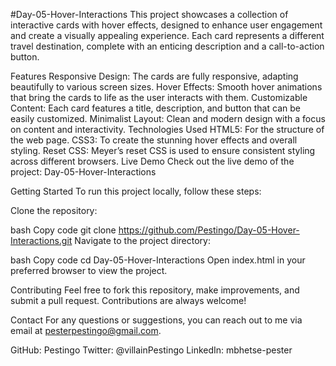 #Day-05-Hover-Interactions
This project showcases a collection of interactive cards with hover effects, designed to enhance user engagement and create a visually appealing experience. Each card represents a different travel destination, complete with an enticing description and a call-to-action button.

Features
Responsive Design: The cards are fully responsive, adapting beautifully to various screen sizes.
Hover Effects: Smooth hover animations that bring the cards to life as the user interacts with them.
Customizable Content: Each card features a title, description, and button that can be easily customized.
Minimalist Layout: Clean and modern design with a focus on content and interactivity.
Technologies Used
HTML5: For the structure of the web page.
CSS3: To create the stunning hover effects and overall styling.
Reset CSS: Meyer’s reset CSS is used to ensure consistent styling across different browsers.
Live Demo
Check out the live demo of the project: Day-05-Hover-Interactions

Getting Started
To run this project locally, follow these steps:

Clone the repository:

bash
Copy code
git clone https://github.com/Pestingo/Day-05-Hover-Interactions.git
Navigate to the project directory:

bash
Copy code
cd Day-05-Hover-Interactions
Open index.html in your preferred browser to view the project.

Contributing
Feel free to fork this repository, make improvements, and submit a pull request. Contributions are always welcome!

Contact
For any questions or suggestions, you can reach out to me via email at pesterpestingo@gmail.com.

GitHub: Pestingo
Twitter: @villainPestingo
LinkedIn: mbhetse-pester
